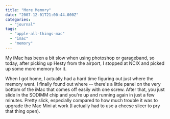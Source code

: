 ```yaml
---
title: "More Memory"
date: "2007-12-01T21:00:44.000Z"
categories: 
  - "journal"
tags: 
  - "apple-all-things-mac"
  - "imac"
  - "memory"
---
```


My iMac has been a bit slow when using photoshop or garageband, so today, after picking up Hesty from the airport, I stopped at NCIX and picked up some more memory for it.

When I got home, I actually had a hard time figuring out just where the memory went. I finally found out where -- there's a little panel on the very bottom of the iMac that comes off easily with one screw. After that, you just slide in the SODIMM chip and you're up and running again in just a few minutes. Pretty slick, especially compared to how much trouble it was to upgrade the Mac Mini at work (I actually had to use a cheese slicer to pry that thing open).
